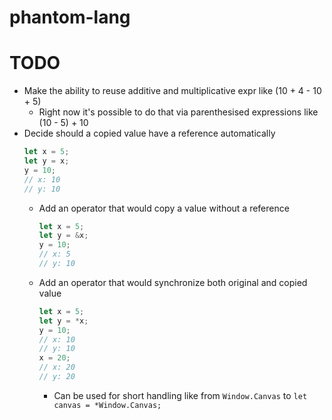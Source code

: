 # phantom-lang

# TODO
- Make the ability to reuse additive and multiplicative expr like (10 + 4 - 10 + 5)
	+ Right now it's possible to do that via parenthesised expressions like (10 - 5) + 10
- Decide should a copied value have a reference automatically
	```ts
	let x = 5;
	let y = x;
	y = 10;
	// x: 10
	// y: 10
	```
	+ Add an operator that would copy a value without a reference
		```ts
		let x = 5;
		let y = &x;
		y = 10;
		// x: 5
		// y: 10
		```
	+ Add an operator that would synchronize both original and copied value
		```ts
		let x = 5;
		let y = *x;
		y = 10;
		// x: 10
		// y: 10
		x = 20;
		// x: 20
		// y: 20
		```
		* Can be used for short handling like from `Window.Canvas` to `let canvas = *Window.Canvas;`
